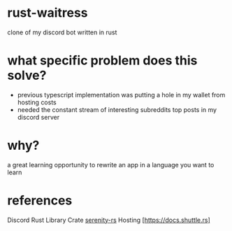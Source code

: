 # rust-waitress
clone of my discord bot written in rust 

# what specific problem does this solve?
- previous typescript implementation was putting a hole in my wallet from hosting costs
- needed the constant stream of interesting subreddits top posts in my discord server

# why?
a great learning opportunity to rewrite an app in a language you want to learn

# references
Discord Rust Library Crate [serenity-rs](https://github.com/serenity-rs/serenity)
Hosting [https://docs.shuttle.rs] 
